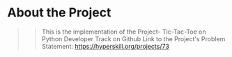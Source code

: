 # About the Project
> > This is the implementation of the Project- Tic-Tac-Toe on Python Developer Track on Github
    Link to the Project's Problem Statement: https://hyperskill.org/projects/73
